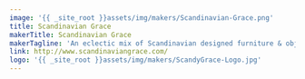 ```yaml
---
image: '{{ _site_root }}assets/img/makers/Scandinavian-Grace.png'
title: Scandinavian Grace
makerTitle: Scandinavian Grace
makerTagline: 'An eclectic mix of Scandinavian designed furniture & objects'
link: http://www.scandinaviangrace.com/
logo: '{{ _site_root }}assets/img/makers/ScandyGrace-Logo.jpg'
---
```

